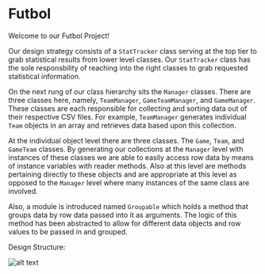 # Futbol
Welcome to our Futbol Project!

Our design strategy consists of a `StatTracker` class serving at the top tier to grab statistical results from lower level classes. Our `StatTracker` class has the sole responsbility of reaching into the right classes to grab requested statistical information.

On the next rung of our class hierarchy sits the `Manager` classes. There are three classes here, namely, `TeamManager`, `GameTeamManager`, and `GameManager`. These classes are each responsible for collecting and sorting data out of their respective CSV files. For example, `TeamManager` generates individual `Team` objects in an array and retrieves data based upon this collection.

At the individual object level there are three classes. The `Game`, `Team`, and `GameTeam` classes. By generating our collections at the `Manager` level with instances of these classes we are able to easily access row data by means of instance variables with reader methods. Also at this level are methods pertaining directly to these objects and are appropriate at this level as opposed to the `Manager` level where many instances of the same class are involved.

Also, a module is introduced named `Groupable` which holds a method that groups data by row data passed into it as arguments. The logic of this method has been abstracted to allow for different data objects and row values to be passed in and grouped.

Design Structure:

![alt text][logo]

[logo]: /Users/jessemellinger/Downloads/class_diagram.jpg "Design Structure"
